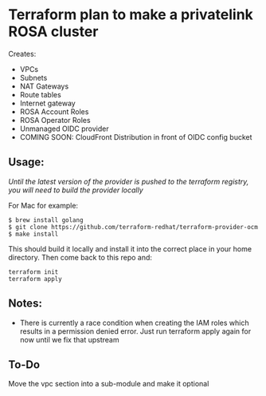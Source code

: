 # Terraform plan to make a privatelink ROSA cluster
Creates:

- VPCs
- Subnets
- NAT Gateways
- Route tables
- Internet gateway
- ROSA Account Roles
- ROSA Operator Roles
- Unmanaged OIDC provider
- COMING SOON: CloudFront Distribution in front of OIDC config bucket

## Usage:

*Until the latest version of the provider is pushed to the terraform registry, you will need to build the provider locally*

For Mac for example:

```
$ brew install golang
$ git clone https://github.com/terraform-redhat/terraform-provider-ocm
$ make install
```

This should build it locally and install it into the correct place in your home directory. Then come back to this repo and:

```
terraform init
terraform apply
```

## Notes:
- There is currently a race condition when creating the IAM roles which results in a permission denied error. Just run terraform apply again for now until we fix that upstream

## To-Do
Move the vpc section into a sub-module and make it optional
